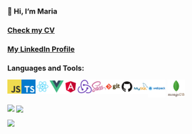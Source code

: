 ### 👋 Hi, I’m Maria

### <a href="https://angemariya.github.io/MyPortfolio/">Check my CV</a>

### <a href="https://www.linkedin.com/in/maria-angelova-by">My LinkedIn Profile</a>

### Languages and Tools:
<img align="left" alt="JavaScript" title="JavaScript" width="32px" src="https://raw.githubusercontent.com/github/explore/80688e429a7d4ef2fca1e82350fe8e3517d3494d/topics/javascript/javascript.png" />
<img align="left" alt="TypeScript" width="32px" src="https://raw.githubusercontent.com/github/explore/80688e429a7d4ef2fca1e82350fe8e3517d3494d/topics/typescript/typescript.png" />
<img align="left" alt="React" title="React" width="32px" src="https://raw.githubusercontent.com/github/explore/80688e429a7d4ef2fca1e82350fe8e3517d3494d/topics/react/react.png" />
<img align="left" alt="Vue" title="Vue" width="32px" src="https://raw.githubusercontent.com/github/explore/80688e429a7d4ef2fca1e82350fe8e3517d3494d/topics/vue/vue.png" />
<img align="left" alt="Angular" title="Angular" width="32px" src="https://raw.githubusercontent.com/github/explore/80688e429a7d4ef2fca1e82350fe8e3517d3494d/topics/angular/angular.png" />
<img align="left" alt="redux" title="redux" width="32px" src="https://raw.githubusercontent.com/devicons/devicon/1119b9f84c0290e0f0b38982099a2bd027a48bf1/icons/redux/redux-original.svg" />
<img align="left" alt="Sass" title="Sass" width="32px" src="https://raw.githubusercontent.com/github/explore/80688e429a7d4ef2fca1e82350fe8e3517d3494d/topics/sass/sass.png" />
<img align="left" alt="Git" width="32px" src="https://raw.githubusercontent.com/github/explore/80688e429a7d4ef2fca1e82350fe8e3517d3494d/topics/git/git.png" />
<img align="left" color="white" alt="GitHub" title="GitHub"  width="32px" src="https://raw.githubusercontent.com/Google-Barma/google-barma/master/image/github.png" />
<img align="left" alt="MySQL" title="MySQL" width="32px" src="https://raw.githubusercontent.com/devicons/devicon/1119b9f84c0290e0f0b38982099a2bd027a48bf1/icons/mysql/mysql-original-wordmark.svg" />
<img src="https://raw.githubusercontent.com/devicons/devicon/d00d0969292a6569d45b06d3f350f463a0107b0d/icons/webpack/webpack-original-wordmark.svg" alt="webpack" width="40" height="40"/>
<img src="https://raw.githubusercontent.com/devicons/devicon/master/icons/mongodb/mongodb-original-wordmark.svg" alt="mongodb" width="40" height="40"/>

<p><img align="left" src="https://github-readme-stats.vercel.app/api/top-langs?username=angemariya&show_icons=true&locale=en&layout=compact" /></p>

<p>&nbsp;<img align="center" src="https://github-readme-stats.vercel.app/api?username=angemariya&show_icons=true&locale=en"/></p>

<p><img align="center" src="https://github-readme-streak-stats.herokuapp.com/?user=angemariya&"/></p>
